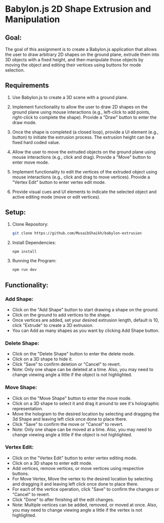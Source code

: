 # Babylon.js 2D Shape Extrusion and Manipulation

## Goal:
The goal of this assignment is to create a Babylon.js application that allows the user to draw arbitrary 2D shapes on the ground plane, extrude them into 3D objects with a fixed height, and then manipulate those objects by moving the object and editing their vertices using buttons for mode selection.

## Requirements
1. Use Babylon.js to create a 3D scene with a ground plane.

2. Implement functionality to allow the user to draw 2D shapes on the ground plane using mouse interactions (e.g., left-click to add points, right-click to complete the shape). Provide a "Draw" button to enter the draw mode.

3. Once the shape is completed (a closed loop), provide a UI element (e.g., button) to initiate the extrusion process. The extrusion height can be a fixed hard coded value.

4. Allow the user to move the extruded objects on the ground plane using mouse interactions (e.g., click and drag). Provide a "Move" button to enter move mode.

5. Implement functionality to edit the vertices of the extruded object using mouse interactions (e.g., click and drag to move vertices). Provide a "Vertex Edit" button to enter vertex edit mode.

6. Provide visual cues and UI elements to indicate the selected object and active editing mode (move or edit vertices).

## Setup:
1. Clone Repository:
    ```bash
    git clone https://github.com/MusaibShaikh/babylon-extrusion
    ```

2. Install Dependencies: 
    ```bash
    npm install
    ```

3. Running the Program:
    ```bash
    npm run dev
    ```


## Functionality:

### Add Shape:
- Click on the "Add Shape" button to start drawing a shape on the ground.
- Click on the ground to add vertices to the shape.
- Once vertices are added, set your desired extrusion length, default is 10, click "Extrude" to create a 3D extrusion.
- You can Add as many shapes as you want by clicking Add Shape button.

### Delete Shape:
- Click on the "Delete Shape" button to enter the delete mode.
- Click on a 3D shape to hide it.
- Click "Save" to confirm deletion or "Cancel" to revert.
- Note: Only one shape can be deleted at a time. Also, you may need to change viewing angle a little if the object is not highlighted.

### Move Shape:
- Click on the "Move Shape" button to enter the move mode.
- Click on a 3D shape to select it and drag it around to see it's holographic representation.
- Move the hologram to the desired location by selecting and dragging the 3d Shape and leaving left click once done to place there.
- Click "Save" to confirm the move or "Cancel" to revert.
- Note: Only one shape can be moved at a time. Also, you may need to change viewing angle a little if the object is not highlighted.

### Vertex Edit:
- Click on the "Vertex Edit" button to enter vertex editing mode.
- Click on a 3D shape to enter edit mode.
- Add vertices, remove vertices, or move vertices using respective buttons.
- For Move Vertex, Move the vertex to the desired location by selecting and dragging it and leaving left click once done to place there.
- For each of the vertice operation, click "Save" to confirm the changes or "Cancel" to revert.
- Click "Done" to after finishing all the edit changes.
- Note: Multiple vertices can be added, removed, or moved at once. Also, you may need to change viewing angle a little if the vertex is not highlighted.
